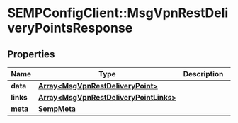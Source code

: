 # SEMPConfigClient::MsgVpnRestDeliveryPointsResponse

## Properties
Name | Type | Description | Notes
------------ | ------------- | ------------- | -------------
**data** | [**Array&lt;MsgVpnRestDeliveryPoint&gt;**](MsgVpnRestDeliveryPoint.md) |  | [optional] 
**links** | [**Array&lt;MsgVpnRestDeliveryPointLinks&gt;**](MsgVpnRestDeliveryPointLinks.md) |  | [optional] 
**meta** | [**SempMeta**](SempMeta.md) |  | 


